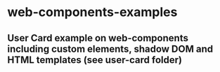 # web-components-examples

## User Card example on web-components including custom elements, shadow DOM and HTML templates (see user-card folder)
